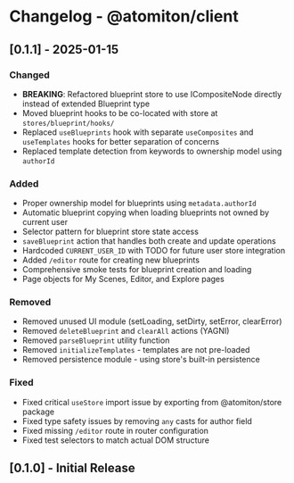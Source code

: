 # Changelog - @atomiton/client

## [0.1.1] - 2025-01-15

### Changed

- **BREAKING**: Refactored blueprint store to use ICompositeNode directly
  instead of extended Blueprint type
- Moved blueprint hooks to be co-located with store at `stores/blueprint/hooks/`
- Replaced `useBlueprints` hook with separate `useComposites` and `useTemplates`
  hooks for better separation of concerns
- Replaced template detection from keywords to ownership model using `authorId`

### Added

- Proper ownership model for blueprints using `metadata.authorId`
- Automatic blueprint copying when loading blueprints not owned by current user
- Selector pattern for blueprint store state access
- `saveBlueprint` action that handles both create and update operations
- Hardcoded `CURRENT_USER_ID` with TODO for future user store integration
- Added `/editor` route for creating new blueprints
- Comprehensive smoke tests for blueprint creation and loading
- Page objects for My Scenes, Editor, and Explore pages

### Removed

- Removed unused UI module (setLoading, setDirty, setError, clearError)
- Removed `deleteBlueprint` and `clearAll` actions (YAGNI)
- Removed `parseBlueprint` utility function
- Removed `initializeTemplates` - templates are not pre-loaded
- Removed persistence module - using store's built-in persistence

### Fixed

- Fixed critical `useStore` import issue by exporting from @atomiton/store
  package
- Fixed type safety issues by removing `any` casts for author field
- Fixed missing `/editor` route in router configuration
- Fixed test selectors to match actual DOM structure

## [0.1.0] - Initial Release
